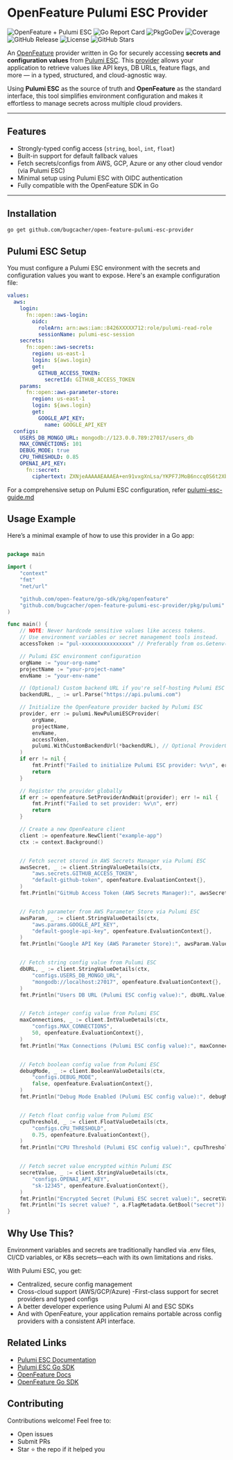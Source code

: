 # OpenFeature Pulumi ESC Provider

<p>
  <img alt="OpenFeature + Pulumi ESC" src="https://img.shields.io/badge/openfeature-provider-blue" />
  <img alt="Go Report Card" src="https://goreportcard.com/badge/github.com/bugcacher/open-feature-pulumi-esc-provider" />
  <img alt="PkgGoDev" src="https://pkg.go.dev/badge/github.com/bugcacher/open-feature-pulumi-esc-provider" />
  <img alt="Coverage" src="https://img.shields.io/codecov/c/github/bugcacher/open-feature-pulumi-esc-provider" />
  <img alt="GitHub Release" src="https://img.shields.io/github/v/release/bugcacher/open-feature-pulumi-esc-provider" />
  <img alt="License" src="https://img.shields.io/github/license/bugcacher/open-feature-pulumi-esc-provider" />
  <img alt="GitHub Stars" src="https://img.shields.io/github/stars/your-org/your-repo?style=social" />
</p>

An [OpenFeature](https://openfeature.dev/docs/reference/intro#what-is-openfeature) provider written in Go for securely accessing **secrets and configuration values** from [Pulumi ESC](https://www.pulumi.com/esc/). This [provider](https://openfeature.dev/docs/reference/concepts/provider) allows your application to retrieve values like API keys, DB URLs, feature flags, and more — in a typed, structured, and cloud-agnostic way.

Using **Pulumi ESC** as the source of truth and **OpenFeature** as the standard interface, this tool simplifies environment configuration and makes it effortless to manage secrets across multiple cloud providers.

---

## Features

- Strongly-typed config access (`string`, `bool`, `int`, `float`)
- Built-in support for default fallback values
- Fetch secrets/configs from AWS, GCP, Azure or any other cloud vendor (via Pulumi ESC)
- Minimal setup using Pulumi ESC with OIDC authentication
- Fully compatible with the OpenFeature SDK in Go

---

## Installation

```bash
go get github.com/bugcacher/open-feature-pulumi-esc-provider
```

## Pulumi ESC Setup

You must configure a Pulumi ESC environment with the secrets and configuration values you want to expose. Here's an example configuration file:

```yaml
values:
  aws:
    login:
      fn::open::aws-login:
        oidc:
          roleArn: arn:aws:iam::8426XXXXX712:role/pulumi-read-role
          sessionName: pulumi-esc-session
    secrets:
      fn::open::aws-secrets:
        region: us-east-1
        login: ${aws.login}
        get:
          GITHUB_ACCESS_TOKEN:
            secretId: GITHUB_ACCESS_TOKEN
    params:
      fn::open::aws-parameter-store:
        region: us-east-1
        login: ${aws.login}
        get:
          GOOGLE_API_KEY:
            name: GOOGLE_API_KEY
  configs:
    USERS_DB_MONGO_URL: mongodb://123.0.0.789:27017/users_db
    MAX_CONNECTIONS: 101
    DEBUG_MODE: true
    CPU_THRESHOLD: 0.85
    OPENAI_API_KEY:
      fn::secret:
        ciphertext: ZXNjeAAAAAEAAAEA+en91vxgXnLsa/YKPF7JMoB6nccq0S6t2XboLIUcqRJOP25J+TCKvnwJiCcykh+x5FFWIoL8DmOWw78ZoHn5qPzCVw==
```

For a comprehensive setup on Pulumi ESC configuration, refer [pulumi-esc-guide.md](./pulumi-esc-guide.md)

## Usage Example

Here’s a minimal example of how to use this provider in a Go app:

```go

package main

import (
	"context"
	"fmt"
	"net/url"

	"github.com/open-feature/go-sdk/pkg/openfeature"
	"github.com/bugcacher/open-feature-pulumi-esc-provider/pkg/pulumi"
)

func main() {
	// NOTE: Never hardcode sensitive values like access tokens.
	// Use environment variables or secret management tools instead.
	accessToken := "pul-xxxxxxxxxxxxxxxx" // Preferably from os.Getenv("PULUMI_ACCESS_TOKEN")

	// Pulumi ESC environment configuration
	orgName := "your-org-name"
	projectName := "your-project-name"
	envName := "your-env-name"

	// (Optional) Custom backend URL if you're self-hosting Pulumi ESC
	backendURL, _ := url.Parse("https://api.pulumi.com")

	// Initialize the OpenFeature provider backed by Pulumi ESC
	provider, err := pulumi.NewPulumiESCProvider(
		orgName,
		projectName,
		envName,
		accessToken,
		pulumi.WithCustomBackendUrl(*backendURL), // Optional ProviderOption
	)
	if err != nil {
		fmt.Printf("Failed to initialize Pulumi ESC provider: %v\n", err)
		return
	}

	// Register the provider globally
	if err := openfeature.SetProviderAndWait(provider); err != nil {
		fmt.Printf("Failed to set provider: %v\n", err)
		return
	}

	// Create a new OpenFeature client
	client := openfeature.NewClient("example-app")
	ctx := context.Background()


	// Fetch secret stored in AWS Secrets Manager via Pulumi ESC
	awsSecret, _ := client.StringValueDetails(ctx,
		"aws.secrets.GITHUB_ACCESS_TOKEN",
		"default-github-token", openfeature.EvaluationContext{},
	)
	fmt.Println("GitHub Access Token (AWS Secrets Manager):", awsSecret.Value)


	// Fetch parameter from AWS Parameter Store via Pulumi ESC
	awsParam, _ := client.StringValueDetails(ctx,
		"aws.params.GOOGLE_API_KEY",
		"default-google-api-key", openfeature.EvaluationContext{},
	)
	fmt.Println("Google API Key (AWS Parameter Store):", awsParam.Value)


	// Fetch string config value from Pulumi ESC
	dbURL, _ := client.StringValueDetails(ctx,
		"configs.USERS_DB_MONGO_URL",
		"mongodb://localhost:27017", openfeature.EvaluationContext{},
	)
	fmt.Println("Users DB URL (Pulumi ESC config value):", dbURL.Value)


	// Fetch integer config value from Pulumi ESC
	maxConnections, _ := client.IntValueDetails(ctx,
		"configs.MAX_CONNECTIONS",
		50, openfeature.EvaluationContext{},
	)
	fmt.Println("Max Connections (Pulumi ESC config value):", maxConnections.Value)


	// Fetch boolean config value from Pulumi ESC
	debugMode, _ := client.BooleanValueDetails(ctx,
		"configs.DEBUG_MODE",
		false, openfeature.EvaluationContext{},
	)
	fmt.Println("Debug Mode Enabled (Pulumi ESC config value):", debugMode.Value)


	// Fetch float config value from Pulumi ESC
	cpuThreshold, _ := client.FloatValueDetails(ctx,
		"configs.CPU_THRESHOLD",
		0.75, openfeature.EvaluationContext{},
	)
	fmt.Println("CPU Threshold (Pulumi ESC config value):", cpuThreshold.Value)


    // Fetch secret value encrypted within Pulumi ESC
	secretValue, _ := client.StringValueDetails(ctx,
		"configs.OPENAI_API_KEY",
		"sk-12345", openfeature.EvaluationContext{},
	)
	fmt.Println("Encrypted Secret (Pulumi ESC secret value):", secretValue.secretValue)
	fmt.Println("Is secret value? ", a.FlagMetadata.GetBool("secret"))
}

```

## Why Use This?

Environment variables and secrets are traditionally handled via .env files, CI/CD variables, or K8s secrets—each with its own limitations and risks.

With Pulumi ESC, you get:

- Centralized, secure config management
- Cross-cloud support (AWS/GCP/Azure)
  -First-class support for secret providers and typed configs
- A better developer experience using Pulumi AI and ESC SDKs
- And with OpenFeature, your application remains portable across config providers with a consistent API interface.

## Related Links

- [Pulumi ESC Documentation](https://www.pulumi.com/esc/)
- [Pulumi ESC Go SDK](https://github.com/pulumi/esc-sdk)
- [OpenFeature Docs](https://openfeature.dev/docs/reference/intro)
- [OpenFeature Go SDK](https://github.com/open-feature/go-sdk)

## Contributing

Contributions welcome! Feel free to:

- Open issues
- Submit PRs
- Star ⭐ the repo if it helped you
